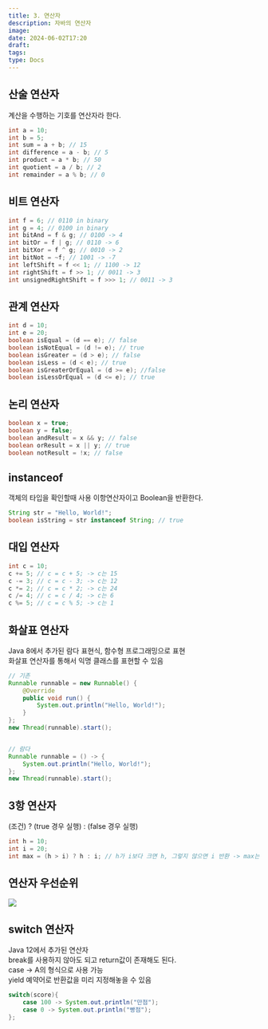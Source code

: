 ```yaml
---
title: 3. 연산자
description: 자바의 연산자
image:
date: 2024-06-02T17:20
draft:
tags:
type: Docs
---
```


## 산술 연산자

계산을 수행하는 기호를 연산자라 한다.

```java
int a = 10;
int b = 5;
int sum = a + b; // 15
int difference = a - b; // 5
int product = a * b; // 50
int quotient = a / b; // 2
int remainder = a % b; // 0

```

## 비트 연산자

```java
int f = 6; // 0110 in binary
int g = 4; // 0100 in binary
int bitAnd = f & g; // 0100 -> 4
int bitOr = f | g; // 0110 -> 6
int bitXor = f ^ g; // 0010 -> 2
int bitNot = ~f; // 1001 -> -7
int leftShift = f << 1; // 1100 -> 12
int rightShift = f >> 1; // 0011 -> 3
int unsignedRightShift = f >>> 1; // 0011 -> 3

```

## 관계 연산자

```java
int d = 10;
int e = 20;
boolean isEqual = (d == e); // false
boolean isNotEqual = (d != e); // true
boolean isGreater = (d > e); // false
boolean isLess = (d < e); // true
boolean isGreaterOrEqual = (d >= e); //false
boolean isLessOrEqual = (d <= e); // true

```

## 논리 연산자

```java
boolean x = true;
boolean y = false;
boolean andResult = x && y; // false
boolean orResult = x || y; // true
boolean notResult = !x; // false

```

## instanceof

객체의 타입을 확인할때 사용 이항연산자이고 Boolean을 반환한다.

```java
String str = "Hello, World!";
boolean isString = str instanceof String; // true

```

## 대입 연산자

```java
int c = 10;
c += 5; // c = c + 5; -> c는 15
c -= 3; // c = c - 3; -> c는 12
c *= 2; // c = c * 2; -> c는 24
c /= 4; // c = c / 4; -> c는 6
c %= 5; // c = c % 5; -> c는 1

```

## 화살표 연산자

Java 8에서 추가된 람다 표현식, 함수형 프로그래밍으로 표현  
화살표 연산자를 통해서 익명 클래스를 표현할 수 있음

```java
// 기존
Runnable runnable = new Runnable() {
    @Override
    public void run() {
        System.out.println("Hello, World!");
    }
};
new Thread(runnable).start();


// 람다
Runnable runnable = () -> {
    System.out.println("Hello, World!");
};
new Thread(runnable).start();

```

## 3항 연산자

(조건) ? (true 경우 실행) : (false 경우 실행)

```java
int h = 10;
int i = 20;
int max = (h > i) ? h : i; // h가 i보다 크면 h, 그렇지 않으면 i 반환 -> max는 20

```

## 연산자 우선순위

![](https://i.imgur.com/66Zjg2D.png)

## switch 연산자

Java 12에서 추가된 연산자  
break를 사용하지 않아도 되고 return값이 존재해도 된다.  
case -> A의 형식으로 사용 가능  
yield 예약어로 반환값을 미리 지정해놓을 수 있음

```java
switch(score){
	case 100 -> System.out.println("만점");
    case 0 -> System.out.println("빵점");
};
```
